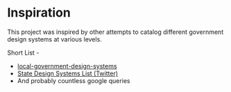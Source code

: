 # Inspiration

This project was inspired by other attempts to catalog different government design systems at various levels.

Short List - 
- [local-government-design-systems](https://github.com/quarterback/local-government-design-systems)
- [State Design Systems List (Twitter)](https://twitter.com/1uigi/status/1540014970590707713)
- And probably countless google queries
